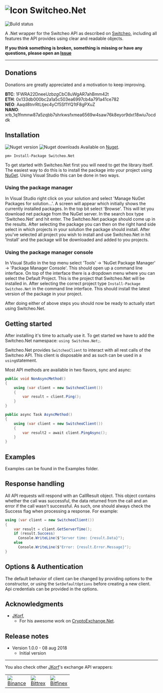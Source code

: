 # ![Icon](https://github.com/Zaliro/Switcheo.Net/blob/master/Resources/switcheo-coin.png?raw=true) Switcheo.Net 

![Build status](https://api.travis-ci.org/Zaliro/Switcheo.Net.svg?branch=master)

A .Net wrapper for the Switcheo API as described on [Switcheo](https://docs.switcheo.network/), including all features the API provides using clear and readable objects.

**If you think something is broken, something is missing or have any questions, please open an [Issue](https://github.com/Zaliro/Switcheo.Net/issues)**

---

## Donations
Donations are greatly appreciated and a motivation to keep improving.

**BTC**: 1FWRA22DneeUzbzgCbC8uWgAR7ahBmm42t  
**ETH**: 0x133db000bc2a1a5c503ea6997cb4a791a41ce782  
**NEO**: Aaqd8tnrRtLtjec4yCf5Sf1YQ1tF8gPXuZ  
**NANO**: xrb_1q1fnmnw87a5zqbb7shrkwsfxmea6569w4saw76k8eyor9dxt18wiu7ocddk  

## Installation
![Nuget version](https://img.shields.io/nuget/v/switcheo.net.svg)  ![Nuget downloads](https://img.shields.io/nuget/dt/Switcheo.Net.svg)
Available on [Nuget](https://www.nuget.org/packages/Switcheo.Net/).
```
pm> Install-Package Switcheo.Net
```
To get started with Switcheo.Net first you will need to get the library itself. The easiest way to do this is to install the package into your project using  [NuGet](https://www.nuget.org/packages/Switcheo.Net/). Using Visual Studio this can be done in two ways.

### Using the package manager
In Visual Studio right click on your solution and select 'Manage NuGet Packages for solution...'. A screen will appear which initially shows the currently installed packages. In the top bit select 'Browse'. This will let you download net package from the NuGet server. In the search box type 'Switcheo.Net' and hit enter. The Switcheo.Net package should come up in the results. After selecting the package you can then on the right hand side select in which projects in your solution the package should install. After you've selected all project you wish to install and use Switcheo.Net in hit 'Install' and the package will be downloaded and added to you projects.

### Using the package manager console
In Visual Studio in the top menu select 'Tools' -> 'NuGet Package Manager' -> 'Package Manager Console'. This should open up a command line interface. On top of the interface there is a dropdown menu where you can select the Default Project. This is the project that Switcheo.Net will be installed in. After selecting the correct project type  `Install-Package Switcheo.Net`  in the command line interface. This should install the latest version of the package in your project.

After doing either of above steps you should now be ready to actually start using Switcheo.Net.
## Getting started
After installing it's time to actually use it. To get started we have to add the Switcheo.Net namespace:  `using Switcheo.Net;`.

Switcheo.Net provides `SwitcheoClient` to interact with all rest calls of the Switcheo API. This client is disposable and as such can be used in a  `using`statement.

Most API methods are available in two flavors, sync and async:
````C#
public void NonAsyncMethod()
{
    using (var client = new SwitcheoClient())
    {
        var result = client.Ping();
    }
}

public async Task AsyncMethod()
{
    using (var client = new SwitcheoClient())
    {
        var result2 = await client.PingAsync();
    }
}
````

## Examples
Examples can be found in the Examples folder.


## Response handling
All API requests will respond with an CallResult object. This object contains whether the call was successful, the data returned from the call and an error if the call wasn't successful. As such, one should always check the Success flag when processing a response.
For example:
```C#
using (var client = new SwitcheoClient())
{
    var result = client.GetServerTime();
    if (result.Success)
      Console.WriteLine($"Server time: {result.Data}");
    else
      Console.WriteLine($"Error: {result.Error.Message}");
}
```
## Options & Authentication
The default behavior of client can be changed by providing options to the constructor, or using the `SetDefaultOptions` before creating a new client. Api credentials can be provided in the options.

## Acknowledgments
* [JKorf](https://github.com/JKorf/),
  * For his awesome work on [CryptoExchange.Net](https://github.com/JKorf/CryptoExchange.Net/).
  
## Release notes
* Version 1.0.0 - 08 aug 2018 
	* Initial version 
---
You also check other [JKorf](https://github.com/JKorf/)'s exchange API wrappers:
<table>
<tr>
<td><img src="https://github.com/JKorf/Binance.Net/blob/master/Resources/binance-coin.png?raw=true">
<br /><a href="https://github.com/JKorf/Binance.Net">Binance</a></td>
<td><img src="https://github.com/JKorf/Bittrex.Net/blob/master/Resources/icon.png?raw=true">
<br /><a href="https://github.com/JKorf/Bittrex.Net">Bittrex</a></td>
<td><img src="https://github.com/JKorf/Bitfinex.Net/blob/master/Resources/icon.png?raw=true">
<br /><a href="https://github.com/JKorf/Bitfinex.Net">Bitfinex</a></td>
</table>
